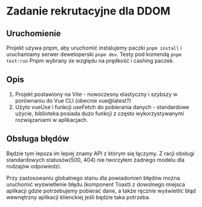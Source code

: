 # Zadanie rekrutacyjne dla DDOM

## Uruchomienie

Projekt używa pnpm, aby uruchomić instalujemy paczki `pnpm install` i uruchamiamy serwer deweloperski `pnpm dev`.
Testy pod komendą `pnpm test:run`
Pnpm wybrany ze względu na prędkość i cashing paczek.

## Opis

1. Projekt postawiony na Vite - nowoczesny elastyczny i szybszy w porównaniu do Vue CLI (obecnie vue@latest?)
2. Użyto vueUse i funkcji useFetch do pobierania danych - standardowe użycie, biblioteka posiada dużo funkcji z często wykorzystywanymi rozwiązaniami w aplikacjach.

## Obsługa błędów

Będzie tym lepsza im lepiej znamy API z którym się łączymy. Z racji obsługi standardowych statusów(500, 404) nie tworzyłem żadnego modelu dla rodzajów odpowiedzi.

Przy zastosowaniu globalnego stanu dla powiadomień błędów można uruchomić wyświetlenie błędu (komponent Toast) z dowolnego miejsca aplikacji gdzie potrzebujemy pobierać dane, a także ręcznie wyświetlić błąd wewnętrzny aplikacji klienckiej jeśli będzie taka potrzeba.

